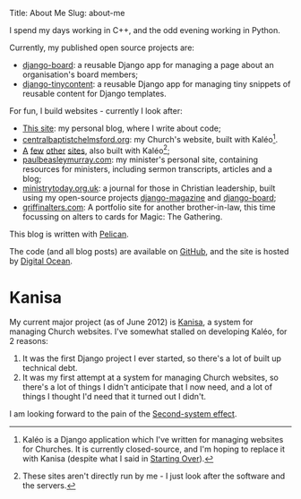 Title: About Me
Slug: about-me

I spend my days working in C++, and the odd evening working in Python.

Currently, my published open source projects are:

* [django-board][django-board]: a reusable Django app for managing a
  page about an organisation's board members;
* [django-tinycontent][django-tinycontent]: a reusable Django app for
  managing tiny snippets of reusable content for Django templates.

For fun, I build websites - currently I look after:

 * [This site][dominicrodger]: my personal blog, where I write about code;
 * [centralbaptistchelmsford.org][cbc]: my Church's website, built with
   Kal&#233;o[^1].
 * [A][connected]
   [few][trinity]
   [other][moorside]
   [sites][hadath], also built with Kal&#233;o[^2];
 * [paulbeasleymurray.com][pbm]: my minister's personal site, containing
   resources for ministers, including sermon transcripts, articles and a blog;
 * [ministrytoday.org.uk][mt]: a journal for those in Christian leadership,
   built using my open-source projects [django-magazine][django-magazine] and
   [django-board][django-board];
 * [griffinalters.com][ga]: A portfolio site for another brother-in-law, this
   time focussing on alters to cards for Magic: The Gathering.

This blog is written with [Pelican][pelican].

The code (and all blog posts) are available on [GitHub][github-repo],
and the site is hosted by [Digital Ocean][digital-ocean].

# Kanisa

My current major project (as of June 2012) is [Kanisa][kanisa], a system for
managing Church websites. I've somewhat stalled on developing Kal&#233;o, for
2 reasons:

1. It was the first Django project I ever started, so there's a lot of built up
   technical debt.
2. It was my first attempt at a system for managing Church websites, so there's
   a lot of things I didn't anticipate that I now need, and a lot of things I
   thought I'd need that it turned out I didn't.

I am looking forward to the pain of the [Second-system effect][sse].

[^1]: Kal&#233;o is a Django application which I've written for
      managing websites for Churches. It is currently closed-source,
      and I'm hoping to replace it with Kanisa (despite what I said in
      [Starting Over](http://www.dominicrodger.com/starting-over.html)).
[^2]: These sites aren't directly run by me - I just look after the
      software and the servers.

[dominicrodger]: http://dominicrodger.com "My personal blog"
[cbc]: http://www.centralbaptistchelmsford.org "My Church - Central Baptist in the great city of Chelmsford"
[connected]: http://connectedministries.org.uk "A network of Churches in Bradford"
[trinity]: http://trinitychurchbradford.org.uk "Trinity Church, based in Bradford"
[moorside]: http://moorsidechurch.org.uk "Moorside Church, based in Bradford"
[hadath]: http://hadathbaptistchurch.org "Hadath Baptist Church, based in Lebanon"
[pbm]: http://www.paulbeasleymurray.com "My minister's site"
[mt]: http://www.ministrytoday.org.uk "A journal for those in Christian leadership, chaired by my minister"
[django-magazine]: https://github.com/dominicrodger/django-magazine "A system for managing magazines"
[django-board]: https://github.com/dominicrodger/django-board "A system for managing profile pages for boards of organisations"
[django-tinycontent]: https://github.com/dominicrodger/django-tinycontent "A system for managing tiny snippets of reusable content"
[ga]: http://www.griffinalters.com "My brother-in-law's site - a portfolio of alters for Magic: The Gathering"
[pelican]: http://pelican.readthedocs.org/en/latest/ "Find out about Pelican"
[digital-ocean]: http://www.digitalocean.com/?refcode=9ecca08ed68a "Get hosting from Digital Ocean (and use my referral code)"
[github-repo]: https://github.com/dominicrodger/dominicrodger.com "Use the source, Luke!"
[kanisa]: https://github.com/dominicrodger/kanisa "View Kanisa on GitHub"
[sse]: http://en.wikipedia.org/wiki/Second-system_effect "Read about 'the tendency of small, elegant, and successful systems to have elephantine, feature-laden monstrosities as their successors' on Wikipedia"

